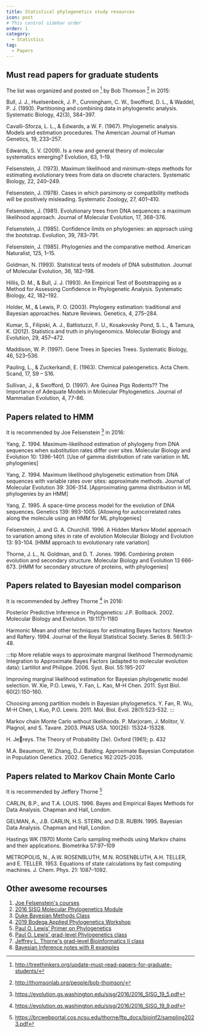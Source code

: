 ```yaml
---
title: Statistical phylogenetics study resources
icon: post
# This control sidebar order
order: 1
category:
  - Statistics
tag:
  - Papers
---
```


## Must read papers for graduate students

The list was organized and posted on [^blog] by Bob Thomson [^BT] in 2015: 

Bull, J. J., Huelsenbeck, J. P., Cunningham, C. W., Swofford, D. L., & Waddel, P. J. (1993). Partitioning and combining data in phylogenetic analysis. Systematic Biology, 42(3), 384–397.

Cavalli-Sforza, L. L., & Edwards, a W. F. (1967). Phylogenetic analysis. Models and estimation procedures. The American Journal of Human Genetics, 19, 233–257.

Edwards, S. V. (2009). Is a new and general theory of molecular systematics emerging? Evolution, 63, 1–19.

Felsenstein, J. (1973). Maximum likelihood and minimum-steps methods for estimating evolutionary trees from data on discrete characters. Systematic Biology, 22, 240–249.

Felsenstein, J. (1978). Cases in which parsimony or compatibility methods will be positively misleading. Systematic Zoology, 27, 401–410.

Felsenstein, J. (1981). Evolutionary trees from DNA sequences: a maximum likelihood approach. Journal of Molecular Evolution, 17, 368–376.

Felsenstein, J. (1985). Confidence limits on phylogenies: an approach using the bootstrap. Evolution, 39, 783–791.

Felsenstein, J. (1985). Phylogenies and the comparative method. American Naturalist, 125, 1–15.

Goldman, N. (1993). Statistical tests of models of DNA substitution. Journal of Molecular Evolution, 36, 182–198.

Hillis, D. M., & Bull, J. J. (1993). An Empirical Test of Bootstrapping as a Method for Assessing Confidence in Phylogenetic Analysis. Systematic Biology, 42, 182–192.

Holder, M., & Lewis, P. O. (2003). Phylogeny estimation: traditional and Bayesian approaches. Nature Reviews. Genetics, 4, 275–284.

Kumar, S., Filipski, A. J., Battistuzzi, F. U., Kosakovsky Pond, S. L., & Tamura, K. (2012). Statistics and truth in phylogenomics. Molecular Biology and Evolution, 29, 457–472.

Maddison, W. P. (1997). Gene Trees in Species Trees. Systematic Biology, 46, 523–536.

Pauling, L., & Zuckerkandl, E. (1963). Chemical paleogenetics. Acta Chem. Scand, 17, S9 – S16.

Sullivan, J., & Swofford, D. (1997). Are Guinea Pigs Rodents?? The Importance of Adequate Models in Molecular Phylogenetics. Journal of Mammalian Evolution, 4, 77–86.

## Papers related to HMM
It is recommended by Joe Felsenstein [^HMM] in 2016:

Yang, Z. 1994. Maximum-likelihood estimation of phylogeny from DNA sequences when substitution rates differ over sites. Molecular Biology and Evolution 10: 1396-1401. [Use of gamma distribution of rate variation in
ML phylogenies]

Yang, Z. 1994. Maximum likelihood phylogenetic estimation from DNA sequences with variable rates over sites: approximate methods. Journal of Molecular Evolution 39: 306-314. [Approximating gamma distribution in ML phylogenies by an HMM]

Yang, Z. 1995. A space-time process model for the evolution of DNA sequences. Genetics 139: 993-1005. [Allowing for autocorrelated rates along the molecule using an HMM for ML phylogenies]

Felsenstein, J. and G. A. Churchill. 1996. A Hidden Markov Model approach to variation among sites in rate of evolution Molecular Biology and Evolution 13: 93-104. [HMM approach to evolutionary rate variation]

Thorne, J. L., N. Goldman, and D. T. Jones. 1996. Combining protein evolution and secondary structure. Molecular Biology and Evolution 13 666-673. [HMM for secondary structure of proteins, with phylogenies]

## Papers related to Bayesian model comparison
It is recommended by Jeffrey Thorne [^bayesian] in 2016:

Posterior Predictive Inference in Phylogenetics: J.P. Bollback. 2002. Molecular Biology and Evolution. 19:1171-1180

Harmonic Mean and other techniques for estimating Bayes factors: Newton and Raftery. 1994. Journal of the Royal Statistical Society. Series B. 56(1):3-48.

:::tip More reliable ways to approximate marginal likelihood
Thermodynamic Integration to Approximate Bayes Factors (adapted to molecular evolution data): Lartillot and Philippe. 2006. Syst. Biol. 55:195-207

Improving marginal likelihood estimation for Bayesian phylogenetic model selection. W. Xie, P.O. Lewis, Y. Fan, L. Kao, M-H Chen. 2011. Syst Biol. 60(2):150-160. 

Choosing among partition models in Bayesian phylogenetics. Y. Fan, R. Wu, M-H Chen, L Kuo, P.O. Lewis. 2011. Mol. Biol. Evol. 28(1):523-532.
:::

Markov chain Monte Carlo without likelihoods. P. Marjoram, J. Molitor, V. Plagnol, and S. Tavare. 2003. PNAS USA. 100(26): 15324-15328. 

H. Jereys. The Theory of Probability (3e). Oxford (1961); p. 432

M.A. Beaumont, W. Zhang, D.J. Balding. Approximate Bayesian Computation in Population Genetics. 2002. Genetics 162:2025-2035.

## Papers related to Markov Chain Monte Carlo
It is recommended by Jeffery Thorne [^MCMC]

CARLIN, B.P., and T.A. LOUIS. 1996. Bayes and Empirical Bayes Methods for Data Analysis. Chapman and Hall, London.

GELMAN, A., J.B. CARLIN, H.S. STERN, and D.B. RUBIN. 1995. Bayesian Data Analysis. Chapman and Hall, London.

Hastings WK (1970) Monte Carlo sampling methods using Markov chains and their applications. Biometrika 57:97–109

METROPOLIS, N., A.W. ROSENBLUTH, M.N. ROSENBLUTH, A.H. TELLER, and E. TELLER. 1953. Equations of state calculations by fast computing machines. J. Chem. Phys. 21: 1087–1092.


## Other awesome recourses
1. [Joe Felsenstein's courses](https://felsenst.github.io/courses.html)
2. [2016 SISG Molecular Phylogenetics Module](https://evolution.gs.washington.edu/sisg/2016/)
3. [Duke Bayesian Methods Class](http://www2.stat.duke.edu/~rcs46/bayes17.html)
4. [2019 Bodega Applied Phylogenetics Workshop](http://treethinkers.org/2019-bodega-applied-phylogenetics-workshop-schedule/)
5. [Paul O. Lewis’ Primer on Phylogenetics](http://phyloseminar.org/)
6. [Paul O. Lewis' grad-level Phylogenetics class](https://plewis.github.io/phylogenetics2022/)
7. [Jeffrey L. Thorne's grad-level Bioinformatics II class](https://brcwebportal.cos.ncsu.edu/thorne/bioinf2.html)
8. [Bayesian Inference notes with R examples](https://vioshyvo.github.io/Bayesian_inference/)

[^blog]:http://treethinkers.org/update-must-read-papers-for-graduate-students/
[^BT]:http://thomsonlab.org/people/bob-thomson/
[^HMM]:https://evolution.gs.washington.edu/sisg/2016/2016_SISG_19_5.pdf
[^bayesian]:https://evolution.gs.washington.edu/sisg/2016/2016_SISG_19_9.pdf
[^MCMC]:https://brcwebportal.cos.ncsu.edu/thorne/ftp_docs/bioinf2/sampling2023.pdf
